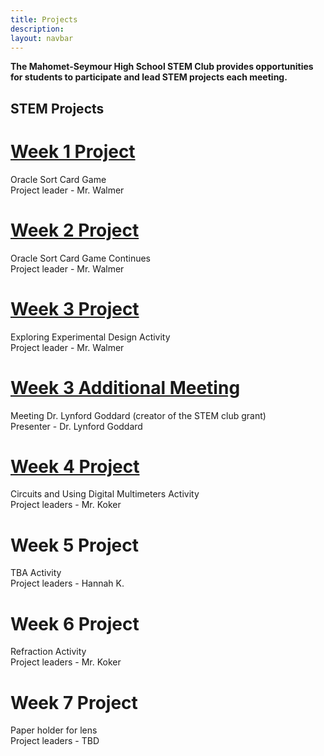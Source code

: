 ```yaml
---
title: Projects
description:
layout: navbar
---
```


**The Mahomet-Seymour High School STEM Club provides opportunities for students to participate and lead STEM projects each meeting.** 


## **STEM Projects**


# **[Week 1 Project](OracleSortCardGame.html)**
Oracle Sort Card Game                                                            
Project leader - Mr. Walmer


# **[Week 2 Project](OracleSortCardGame2.html)**
Oracle Sort Card Game Continues                                                   
Project leader - Mr. Walmer


# **[Week 3 Project](ExploringExperimentalDesign.html)**
Exploring Experimental Design Activity        
Project leader - Mr. Walmer                    

# **[Week 3 Additional Meeting](MeetingDrLynfordGoddard.html)**                       
Meeting Dr. Lynford Goddard (creator of the STEM club grant)                          
Presenter - Dr. Lynford Goddard                     
                                                           
                                                         
# **[Week 4 Project](CircuitsAndUsingDigitalMultimetersActivity.html)**
Circuits and Using Digital Multimeters Activity                                                                
Project leaders - Mr. Koker


# **Week 5 Project**
TBA Activity                                                                
Project leaders - Hannah K.


# **Week 6 Project**
Refraction Activity                                                                
Project leaders - Mr. Koker


# **Week 7 Project**
Paper holder for lens                                                                
Project leaders - TBD



